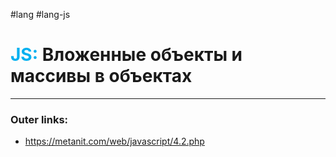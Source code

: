 #lang #lang-js
# <font color="#00b0f0">JS:</font> Вложенные объекты и массивы в объектах
---
### Outer links:
- https://metanit.com/web/javascript/4.2.php